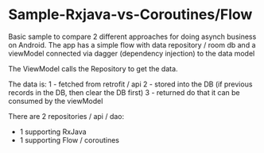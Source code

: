 # Sample-Rxjava-vs-Coroutines/Flow
Basic sample to compare 2 different approaches for doing asynch business on Android. The app has a simple flow with data repository / room db and a viewModel connected via dagger (dependency injection) to the data model

The ViewModel calls the Repository to get the data. 

The data is: 
1 - fetched from retrofit / api
2 - stored into the DB (if previous records in the DB, then clear the DB first)
3 - returned do that it can be consumed by the viewModel


There are 2 repositories / api / dao:
- 1 supporting RxJava 
- 1 supporting Flow / coroutines
